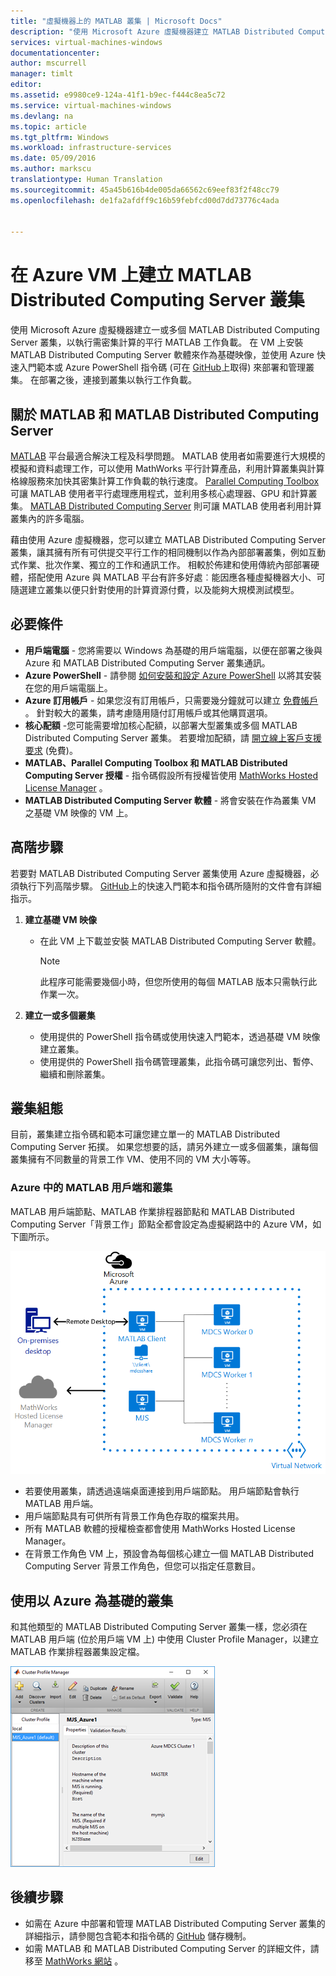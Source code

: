 ```yaml
---
title: "虛擬機器上的 MATLAB 叢集 | Microsoft Docs"
description: "使用 Microsoft Azure 虛擬機器建立 MATLAB Distributed Computing Server 叢集，以執行需密集計算的平行 MATLAB 工作負載。"
services: virtual-machines-windows
documentationcenter: 
author: mscurrell
manager: timlt
editor: 
ms.assetid: e9980ce9-124a-41f1-b9ec-f444c8ea5c72
ms.service: virtual-machines-windows
ms.devlang: na
ms.topic: article
ms.tgt_pltfrm: Windows
ms.workload: infrastructure-services
ms.date: 05/09/2016
ms.author: markscu
translationtype: Human Translation
ms.sourcegitcommit: 45a45b616b4de005da66562c69eef83f2f48cc79
ms.openlocfilehash: de1fa2afdff9c16b59febfcd00d7dd73776c4ada


---
```

# <a name="create-matlab-distributed-computing-server-clusters-on-azure-vms"></a>在 Azure VM 上建立 MATLAB Distributed Computing Server 叢集
使用 Microsoft Azure 虛擬機器建立一或多個 MATLAB Distributed Computing Server 叢集，以執行需密集計算的平行 MATLAB 工作負載。 在 VM 上安裝 MATLAB Distributed Computing Server 軟體來作為基礎映像，並使用 Azure 快速入門範本或 Azure PowerShell 指令碼 (可在 [GitHub](https://github.com/Azure/azure-quickstart-templates/tree/master/matlab-cluster)上取得) 來部署和管理叢集。 在部署之後，連接到叢集以執行工作負載。 

## <a name="about-matlab-and-matlab-distributed-computing-server"></a>關於 MATLAB 和 MATLAB Distributed Computing Server
[MATLAB](http://www.mathworks.com/products/matlab/) 平台最適合解決工程及科學問題。 MATLAB 使用者如需要進行大規模的模擬和資料處理工作，可以使用 MathWorks 平行計算產品，利用計算叢集與計算格線服務來加快其密集計算工作負載的執行速度。 [Parallel Computing Toolbox](http://www.mathworks.com/products/parallel-computing/) 可讓 MATLAB 使用者平行處理應用程式，並利用多核心處理器、GPU 和計算叢集。 [MATLAB Distributed Computing Server](http://www.mathworks.com/products/distriben/) 則可讓 MATLAB 使用者利用計算叢集內的許多電腦。 

藉由使用 Azure 虛擬機器，您可以建立 MATLAB Distributed Computing Server 叢集，讓其擁有所有可供提交平行工作的相同機制以作為內部部署叢集，例如互動式作業、批次作業、獨立的工作和通訊工作。 相較於佈建和使用傳統內部部署硬體，搭配使用 Azure 與 MATLAB 平台有許多好處︰能因應各種虛擬機器大小、可隨選建立叢集以便只針對使用的計算資源付費，以及能夠大規模測試模型。  

## <a name="prerequisites"></a>必要條件
* **用戶端電腦** - 您將需要以 Windows 為基礎的用戶端電腦，以便在部署之後與 Azure 和 MATLAB Distributed Computing Server 叢集通訊。 
* **Azure PowerShell** - 請參閱 [如何安裝和設定 Azure PowerShell](/powershell/azureps-cmdlets-docs) 以將其安裝在您的用戶端電腦上。 
* **Azure 訂用帳戶** - 如果您沒有訂用帳戶，只需要幾分鐘就可以建立 [免費帳戶](https://azure.microsoft.com/free/) 。 針對較大的叢集，請考慮隨用隨付訂用帳戶或其他購買選項。 
* **核心配額** -您可能需要增加核心配額，以部署大型叢集或多個 MATLAB Distributed Computing Server 叢集。 若要增加配額，請 [開立線上客戶支援要求](https://azure.microsoft.com/blog/2014/06/04/azure-limits-quotas-increase-requests/) (免費)。 
* **MATLAB、Parallel Computing Toolbox 和 MATLAB Distributed Computing Server 授權** - 指令碼假設所有授權皆使用 [MathWorks Hosted License Manager](http://www.mathworks.com/products/parallel-computing/mathworks-hosted-license-manager/) 。  
* **MATLAB Distributed Computing Server 軟體** - 將會安裝在作為叢集 VM 之基礎 VM 映像的 VM 上。 

## <a name="high-level-steps"></a>高階步驟
若要對 MATLAB Distributed Computing Server 叢集使用 Azure 虛擬機器，必須執行下列高階步驟。 [GitHub](https://github.com/Azure/azure-quickstart-templates/tree/master/matlab-cluster)上的快速入門範本和指令碼所隨附的文件會有詳細指示。

1. **建立基礎 VM 映像**  
   
   * 在此 VM 上下載並安裝 MATLAB Distributed Computing Server 軟體。 
     
     > [!NOTE]
     > 此程序可能需要幾個小時，但您所使用的每個 MATLAB 版本只需執行此作業一次。   
     > 
     > 
2. **建立一或多個叢集**  
   
   * 使用提供的 PowerShell 指令碼或使用快速入門範本，透過基礎 VM 映像建立叢集。   
   * 使用提供的 PowerShell 指令碼管理叢集，此指令碼可讓您列出、暫停、繼續和刪除叢集。 

## <a name="cluster-configurations"></a>叢集組態
目前，叢集建立指令碼和範本可讓您建立單一的 MATLAB Distributed Computing Server 拓撲。 如果您想要的話，請另外建立一或多個叢集，讓每個叢集擁有不同數量的背景工作 VM、使用不同的 VM 大小等等。 

### <a name="matlab-client-and-cluster-in-azure"></a>Azure 中的 MATLAB 用戶端和叢集
MATLAB 用戶端節點、MATLAB 作業排程器節點和 MATLAB Distributed Computing Server「背景工作」節點全都會設定為虛擬網路中的 Azure VM，如下圖所示。 

![叢集拓撲](./media/virtual-machines-windows-matlab-mdcs-cluster/mdcs_cluster.png)

* 若要使用叢集，請透過遠端桌面連接到用戶端節點。 用戶端節點會執行 MATLAB 用戶端。 
* 用戶端節點具有可供所有背景工作角色存取的檔案共用。
* 所有 MATLAB 軟體的授權檢查都會使用 MathWorks Hosted License Manager。 
* 在背景工作角色 VM 上，預設會為每個核心建立一個 MATLAB Distributed Computing Server 背景工作角色，但您可以指定任意數目。 

## <a name="use-an-azure-based-cluster"></a>使用以 Azure 為基礎的叢集
和其他類型的 MATLAB Distributed Computing Server 叢集一樣，您必須在 MATLAB 用戶端 (位於用戶端 VM 上) 中使用 Cluster Profile Manager，以建立 MATLAB 作業排程器叢集設定檔。

![Cluster Profile Manager](./media/virtual-machines-windows-matlab-mdcs-cluster/cluster_profile_manager.png)

## <a name="next-steps"></a>後續步驟
* 如需在 Azure 中部署和管理 MATLAB Distributed Computing Server 叢集的詳細指示，請參閱包含範本和指令碼的 [GitHub](https://github.com/Azure/azure-quickstart-templates/tree/master/matlab-cluster) 儲存機制。 
* 如需 MATLAB 和 MATLAB Distributed Computing Server 的詳細文件，請移至 [MathWorks 網站](http://www.mathworks.com/) 。




<!--HONumber=Dec16_HO2-->


